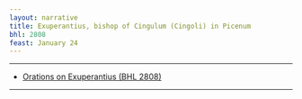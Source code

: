 ```yaml
---
layout: narrative
title: Exuperantius, bishop of Cingulum (Cingoli) in Picenum
bhl: 2808
feast: January 24
---
```


---

- [Orations on Exuperantius (BHL 2808)](https://cjkoepke1.github.io/latin-hagiography/texts/orationes-de-exuperantio)

---
